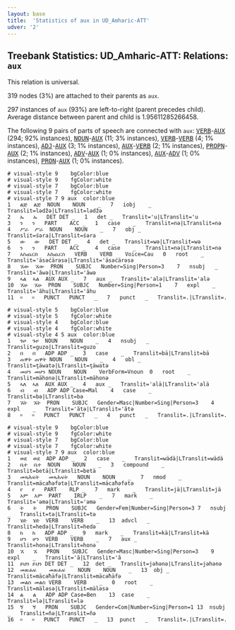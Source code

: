 ```yaml
---
layout: base
title:  'Statistics of aux in UD_Amharic-ATT'
udver: '2'
---
```


## Treebank Statistics: UD_Amharic-ATT: Relations: `aux`

This relation is universal.

319 nodes (3%) are attached to their parents as `aux`.

297 instances of `aux` (93%) are left-to-right (parent precedes child).
Average distance between parent and child is 1.95611285266458.

The following 9 pairs of parts of speech are connected with `aux`: <tt><a href="am_att-pos-VERB.html">VERB</a></tt>-<tt><a href="am_att-pos-AUX.html">AUX</a></tt> (294; 92% instances), <tt><a href="am_att-pos-NOUN.html">NOUN</a></tt>-<tt><a href="am_att-pos-AUX.html">AUX</a></tt> (11; 3% instances), <tt><a href="am_att-pos-VERB.html">VERB</a></tt>-<tt><a href="am_att-pos-VERB.html">VERB</a></tt> (4; 1% instances), <tt><a href="am_att-pos-ADJ.html">ADJ</a></tt>-<tt><a href="am_att-pos-AUX.html">AUX</a></tt> (3; 1% instances), <tt><a href="am_att-pos-AUX.html">AUX</a></tt>-<tt><a href="am_att-pos-VERB.html">VERB</a></tt> (2; 1% instances), <tt><a href="am_att-pos-PROPN.html">PROPN</a></tt>-<tt><a href="am_att-pos-AUX.html">AUX</a></tt> (2; 1% instances), <tt><a href="am_att-pos-ADV.html">ADV</a></tt>-<tt><a href="am_att-pos-AUX.html">AUX</a></tt> (1; 0% instances), <tt><a href="am_att-pos-AUX.html">AUX</a></tt>-<tt><a href="am_att-pos-ADV.html">ADV</a></tt> (1; 0% instances), <tt><a href="am_att-pos-PRON.html">PRON</a></tt>-<tt><a href="am_att-pos-AUX.html">AUX</a></tt> (1; 0% instances).


~~~ conllu
# visual-style 9	bgColor:blue
# visual-style 9	fgColor:white
# visual-style 7	bgColor:blue
# visual-style 7	fgColor:white
# visual-style 7 9 aux	color:blue
1	ልጅ	ልጅ	NOUN	NOUN	_	7	iobj	_	Translit=lədžə|LTranslit=lədžə
2	ኡ	ኡ	DET	DET	_	1	det	_	Translit='u|LTranslit='u
3	ን	ን	PART	ACC	_	1	case	_	Translit=nə|LTranslit=nə
4	ሥራ	ሥራ	NOUN	NOUN	_	7	obj	_	Translit=śəra|LTranslit=śəra
5	ው	ው	DET	DET	_	4	det	_	Translit=wə|LTranslit=wə
6	ን	ን	PART	ACC	_	4	case	_	Translit=nə|LTranslit=nə
7	አስጨርስ	አስጨርስ	VERB	VERB	Voice=Cau	0	root	_	Translit='äsəćärəsə|LTranslit='äsəćärəsə
8	ኧው	ኧው	PRON	SUBJC	Number=Sing|Person=3	7	nsubj	_	Translit='ăwə|LTranslit='ăwə
9	ኣል	ኣል	AUX	AUX	_	7	aux	_	Translit='alə|LTranslit='alə
10	ኧሁ	ኧሁ	PRON	SUBJC	Number=Sing|Person=1	7	expl	_	Translit='ăhu|LTranslit='ăhu
11	።	።	PUNCT	PUNCT	_	7	punct	_	Translit=.|LTranslit=.

~~~


~~~ conllu
# visual-style 5	bgColor:blue
# visual-style 5	fgColor:white
# visual-style 4	bgColor:blue
# visual-style 4	fgColor:white
# visual-style 4 5 aux	color:blue
1	ጉዞ	ጉዞ	NOUN	NOUN	_	4	nsubj	_	Translit=guzo|LTranslit=guzo
2	በ	በ	ADP	ADP	_	3	case	_	Translit=bä|LTranslit=bä
3	ጠዋት	ጠዋት	NOUN	NOUN	_	4	obl	_	Translit=ţäwatə|LTranslit=ţäwatə
4	መሆን	መሆን	NOUN	NOUN	VerbForm=Vnoun	0	root	_	Translit=mähonə|LTranslit=mähonə
5	ኣለ	ኣለ	AUX	AUX	_	4	aux	_	Translit='alä|LTranslit='alä
6	ብ	ብ	ADP	ADP	Case=Mal	4	case	_	Translit=bə|LTranslit=bə
7	ኧት	ኧት	PRON	SUBJC	Gender=Masc|Number=Sing|Person=3	4	expl	_	Translit='ătə|LTranslit='ătə
8	።	።	PUNCT	PUNCT	_	4	punct	_	Translit=.|LTranslit=.

~~~


~~~ conllu
# visual-style 9	bgColor:blue
# visual-style 9	fgColor:white
# visual-style 7	bgColor:blue
# visual-style 7	fgColor:white
# visual-style 7 9 aux	color:blue
1	ወደ	ወደ	ADP	ADP	_	2	case	_	Translit=wädä|LTranslit=wädä
2	ቤተ	ቤተ	NOUN	NOUN	_	3	compound	_	Translit=betä|LTranslit=betä
3	መጻሕፍት	መጻሕፍት	NOUN	NOUN	_	7	nmod	_	Translit=mäcaħəfətə|LTranslit=mäcaħəfətə
4	የ	የ	PART	RLP	_	7	mark	_	Translit=jä|LTranslit=jä
5	እም	እም	PART	IRLP	_	7	mark	_	Translit='əmə|LTranslit='əmə
6	ት	ት	PRON	SUBJC	Gender=Fem|Number=Sing|Person=3	7	nsubj	_	Translit=tə|LTranslit=tə
7	ሄድ	ሄድ	VERB	VERB	_	13	advcl	_	Translit=hedə|LTranslit=hedə
8	ከ	ከ	ADP	ADP	_	9	mark	_	Translit=kä|LTranslit=kä
9	ሆን	ሆን	VERB	VERB	_	7	aux	_	Translit=honə|LTranslit=honə
10	ኧ	ኧ	PRON	SUBJC	Gender=Masc|Number=Sing|Person=3	9	expl	_	Translit='ă|LTranslit='ă
11	ይህን	ይህን	DET	DET	_	12	det	_	Translit=jəhənə|LTranslit=jəhənə
12	መጽሐፍ	መጽሐፍ	NOUN	NOUN	_	13	obj	_	Translit=mäcəħäfə|LTranslit=mäcəħäfə
13	መልስ	መልስ	VERB	VERB	_	0	root	_	Translit=mäləsə|LTranslit=mäləsə
14	ል	ል	ADP	ADP	Case=Ben	13	case	_	Translit=lə|LTranslit=lə
15	ኝ	ኝ	PRON	SUBJC	Gender=Com|Number=Sing|Person=1	13	nsubj	_	Translit=ňə|LTranslit=ňə
16	።	።	PUNCT	PUNCT	_	13	punct	_	Translit=.|LTranslit=.

~~~


